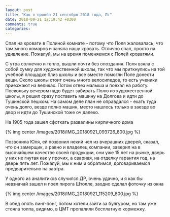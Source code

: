 ```yaml
---
layout: post
title: "Как я провёл 21 сентября 2018 года, Пт"
date: 2018-09-21 12:19:42 +0300
comments: true
categories: 
---
```

Спал на кровати в Полиной комнате - потому что Поля жаловалась, что там много комаров и заняла нашу кровать. Отлично спал, просто на удивление. Пожалуй, мы на время поменяемся с Полей кроватями.

С утра солнечно и тепло, вышли почти без опоздания. Поля взяла с собой сумку для художественной школы, так что мы приткнулись на той учебной площадке близ школы и все вместе помогли Поле донести вещи. Около школы стоит очень много велосипедов, то есть ученики приезжают на великах. Потом отвез малыша и поехал на работу. Поскольку вечером надо будет забирать Полю из художественной школы, я решил сразу поставить машину на Долгова и идти до Тушинской пешком. На самом деле план не оправдался - ехать туда очень долго, везде полно машин, место нашлось только в заезде во двор и идти до Тушинской тоже оч далеко.

На 1905 года зашел сфоткать развалины кирпичного дома

{% img center /images/2018/IMG_20180921_093726_800.jpg %}

Позвонила Юля, ей позвонил некий чел из вчерашних дверей, сказал, что он замерщик, а равно и владелец компании, заверил на в высочайшем качестве своей продукции, они уже 15 лет на рынке, дверь у них не гнутая как у прочих, а сварная, на отделку гарантия год, на дверь пять лет. Пожалуй, мы к ним и обратимся, договариваемся предварительно на завтра.

У одного из аналитиков случился ДР, очень удачно, и я как бы невзначай зашел и поел пирога Штолле, заодно сделал фоточку из окна

{% img center /images/2018/IMG_20180921_115209_800.jpg %}

В обед опять пинг-понг, потом хотели зайти за булгуром, но там уже стояла толпа, видимо, в ЦМТ пропалили бесплатную кормежку. 

